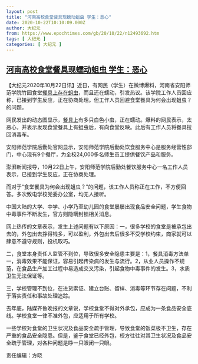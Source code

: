```yaml
---
layout: post
title: "河南高校食堂餐具现蠕动蛆虫 学生：恶心"
date: 2020-10-22T10:10:09.000Z
author: 大纪元
from: https://www.epochtimes.com/gb/20/10/22/n12493692.htm
tags: [ 大纪元 ]
categories: [ 大纪元 ]
---
```

<!--1603361409000-->
[河南高校食堂餐具现蠕动蛆虫 学生：恶心](https://www.epochtimes.com/gb/20/10/22/n12493692.htm)
------

<div>
<p>【大纪元2020年10月22日讯】近日，有网民（学生）在微博爆料，河南省安阳师范学院竹园食堂<a href="https://www.epochtimes.com/gb/tag/%E9%A4%90%E5%85%B7%E4%B8%8A.html">餐具上</a><a href="https://www.epochtimes.com/gb/tag/%E5%AD%98%E5%9C%A8%E8%9B%86%E8%99%AB.html">存在蛆虫</a>，而且还在蠕动，引发热议。该学院工作人员回应称，已接到学生反应，正在协商处理。但工作人员回避食堂餐具为何会出现蛆虫？的问题。</p><p>网民发出的动态图显示，<a href="https://www.epochtimes.com/gb/tag/%E9%A4%90%E5%85%B7%E4%B8%8A.html">餐具上</a>有多只白色小虫，正在蠕动。爆料的网民表示，太恶心，并表示发现食堂餐具上有蛆虫后，有向食堂反映。此后有工作人员将餐具拉回消毒车。</p><p>安阳师范学院后勤处官网显示，安阳师范学院后勤处饮食服务中心是服务经营性部门，中心现有9个餐厅，为全校24,000多名师生员工提供餐饮产品和服务。</p><p>澎湃新闻报导，10月22日上午，安阳师范学院后勤处餐饮服务中心一名工作人员表示，已接到学生反应，正在协商处理。</p><p>而对于“食堂餐具为何会出现蛆虫？”的问题，该工作人员称正在工作，不方便回答。多次致电学校党委办公室，均无人接听。</p><p>中国大陆的大学、中学、小学乃至幼儿园的食堂屡屡出现食品安全问题，学生食物中毒事件不断发生，官方则隐瞒封锁相关消息。</p><p>网上热传的文章表示，发生上述问题有以下原因：一，很多学校的食堂是被承包出去的，外包出去挣得钱多，可以盈利，外包出去后很多不受学校约束，商家就可以肆意不遵守规则，投机取巧。</p><p>二，食堂本身责任人监管不到位，导致很多安全隐患主要是：1，餐具消毒方法单一，消毒效果不能保证，容易引起传染病的发生与流行。2，从业人员操作不规范，在食品生产加工过程中易造成交叉污染，引起食物中毒事件的发生。3，水质卫生无法保证等。</p><p>三，学校管理不到位，在进货索证、建立台账、留样、消毒等环节存在问题，不利于落实责任和事故处理追踪。</p><p>去年底，陆媒齐鲁晚报的文章说，学校食堂不得对外承包，应成为一条食品安全底线。学校食堂一律不准外包，应适用于所有学校。</p><p>一些学校对食堂的卫生状况及食品安全疏于管理，导致食堂的饭菜极不卫生，存在严重的食品安全隐患。但是，鉴于食堂已经外包，校方往往对其卫生状况及食品安全疏于管理，对各种问题是睁一只眼闭一只眼。</p><p>责任编辑：方晓</p>
</div>
